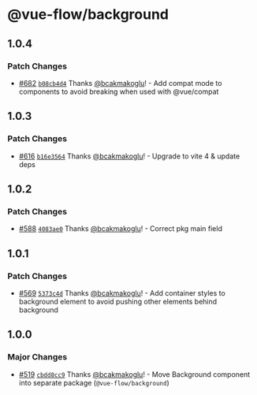 # @vue-flow/background

## 1.0.4

### Patch Changes

- [#682](https://github.com/bcakmakoglu/vue-flow/pull/682) [`b08cb4d4`](https://github.com/bcakmakoglu/vue-flow/commit/b08cb4d45904c229d9ecda5e3cb477cbb7a6acaf) Thanks [@bcakmakoglu](https://github.com/bcakmakoglu)! - Add compat mode to components to avoid breaking when used with @vue/compat

## 1.0.3

### Patch Changes

- [#616](https://github.com/bcakmakoglu/vue-flow/pull/616) [`b16e3564`](https://github.com/bcakmakoglu/vue-flow/commit/b16e3564708c5429ad594156341fa3e95f84d3b2) Thanks [@bcakmakoglu](https://github.com/bcakmakoglu)! - Upgrade to vite 4 & update deps

## 1.0.2

### Patch Changes

- [#588](https://github.com/bcakmakoglu/vue-flow/pull/588) [`4083ae0`](https://github.com/bcakmakoglu/vue-flow/commit/4083ae05d24dc68df7c77bfe2273a17237834cbf) Thanks [@bcakmakoglu](https://github.com/bcakmakoglu)! - Correct pkg main field

## 1.0.1

### Patch Changes

- [#569](https://github.com/bcakmakoglu/vue-flow/pull/569) [`5373c4d`](https://github.com/bcakmakoglu/vue-flow/commit/5373c4d2e15fc8c50755eb96701e27e173690476) Thanks [@bcakmakoglu](https://github.com/bcakmakoglu)! - Add container styles to background element to avoid pushing other elements behind background

## 1.0.0

### Major Changes

- [#519](https://github.com/bcakmakoglu/vue-flow/pull/519) [`cbdd8cc9`](https://github.com/bcakmakoglu/vue-flow/commit/cbdd8cc99867a10ed7f6d82dd83c7f6f8574d865) Thanks [@bcakmakoglu](https://github.com/bcakmakoglu)! - Move Background component into separate package (`@vue-flow/background`)
